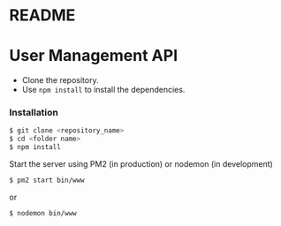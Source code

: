 # README

# User Management API

- Clone the repository.
- Use `npm install` to install the dependencies.

### Installation

```sh
$ git clone <repository_name>
$ cd <folder name>
$ npm install
```

Start the server using PM2 (in production) or nodemon (in development)

```sh
$ pm2 start bin/www
```

or

```sh
$ nodemon bin/www
```
